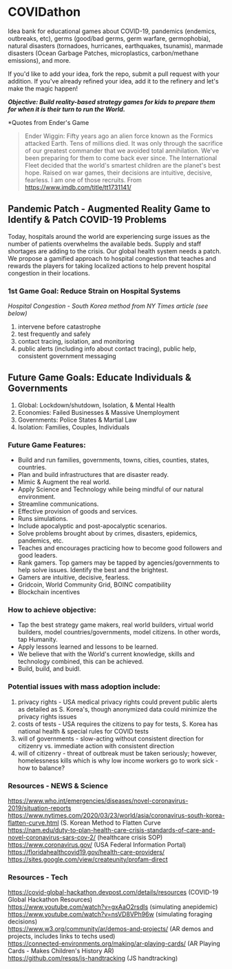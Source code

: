 # COVIDathon 
Idea bank for educational games about COVID-19, pandemics (endemics, outbreaks, etc), germs (good/bad germs, germ warfare, germophobia), natural disasters (tornadoes, hurricanes, earthquakes, tsunamis), manmade disasters (Ocean Garbage Patches, microplastics, carbon/methane emissions), and more.   

If you'd like to add your idea, fork the repo, submit a pull request with your addition. If you've already refined your idea, add it to the refinery and let's make the magic happen!  

***Objective: Build reality-based strategy games for kids to prepare them for when it is their turn to run the World.***

*Quotes from Ender's Game
> Ender Wiggin: Fifty years ago an alien force known as the Formics attacked Earth. Tens of millions died. It was only through the sacrifice of our greatest commander that we avoided total annihilation. We've been preparing for them to come back ever since. The International Fleet decided that the world's smartest children are the planet's best hope. Raised on war games, their decisions are intuitive, decisive, fearless. I am one of those recruits.
> From <https://www.imdb.com/title/tt1731141/>

## Pandemic Patch - Augmented Reality Game to Identify & Patch COVID-19 Problems

Today, hospitals around the world are experiencing surge issues as the number of patients overwhelms the available beds. Supply and staff shortages are adding to the crisis. Our global health system needs a patch. We propose a gamified approach to hospital congestion that teaches and rewards the players for taking localized actions to help prevent hospital congestion in their locations. 

### 1st Game Goal: Reduce Strain on Hospital Systems
*Hospital Congestion - South Korea method from NY Times article (see below)*<br />
1. intervene before catastrophe<br /> 
2. test frequently and safely<br />
3. contact tracing, isolation, and monitoring<br />
4. public alerts (including info about contact tracing), public help, consistent government messaging 

## Future Game Goals: Educate Individuals & Governments 
1. Global: Lockdown/shutdown, Isolation, & Mental Health<br />
2. Economies: Failed Businesses & Massive Unemployment<br />
3. Governments: Police States & Martial Law<br />
4. Isolation: Families, Couples, Individuals<br />

### Future Game Features:
- Build and run families, governments, towns, cities, counties, states, countries.
- Plan and build infrastructures that are disaster ready.
- Mimic & Augment the real world.
- Apply Science and Technology while being mindful of our natural environment.
- Streamline communications.
- Effective provision of goods and services.
- Runs simulations.
- Include apocalyptic and post-apocalyptic scenarios.
- Solve problems brought about by crimes, disasters, epidemics, pandemics, etc.
- Teaches and encourages practicing how to become good followers and good leaders.
- Rank gamers. Top gamers may be tapped by agencies/governments to help solve issues. Identify the best and the brightest.
- Gamers are intuitive, decisive, fearless.
- Gridcoin, World Community Grid, BOINC compatibility
- Blockchain incentives

### How to achieve objective:
- Tap the best strategy game makers, real world builders, virtual world builders, model countries/governments, model citizens. In other words, tap Humanity.
- Apply lessons learned and lessons to be learned.
- We believe that with the World's current knowledge, skills and technology combined, this can be achieved.<br />
- Build, build, and buidl.<br />

### Potential issues with mass adoption include: 
1. privacy rights - USA medical privacy rights could prevent public alerts as detailed as S. Korea's, though anonymized data could minimize the privacy rights issues<br />
2. costs of tests - USA requires the citizens to pay for tests, S. Korea has national health & special rules for COVID tests<br />
3. will of governments - slow-acting without consistent direction for citizenry vs. immediate action with consistent direction<br />
4. will of citizenry - threat of outbreak must be taken seriously; however, homelessness kills which is why low income workers go to work sick - how to balance?<br />

### Resources - NEWS & Science
https://www.who.int/emergencies/diseases/novel-coronavirus-2019/situation-reports<br />
https://www.nytimes.com/2020/03/23/world/asia/coronavirus-south-korea-flatten-curve.html (S. Korean Method to Flatten Curve<br />
https://nam.edu/duty-to-plan-health-care-crisis-standards-of-care-and-novel-coronavirus-sars-cov-2/ (healthcare crisis SOP)<br />
https://www.coronavirus.gov/ (USA Federal Information Portal)<br />
https://floridahealthcovid19.gov/health-care-providers/<br />
https://sites.google.com/view/createunity/profam-direct<br />

### Resources - Tech
https://covid-global-hackathon.devpost.com/details/resources (COVID-19 Global Hackathon Resources)<br />
https://www.youtube.com/watch?v=gxAaO2rsdIs (simulating anepidemic)<br />
https://www.youtube.com/watch?v=nsVD8VPh96w (simulating foraging decisions)<br />
https://www.w3.org/community/ar/demos-and-projects/ (AR demos and projects, includes links to techs used)<br />
https://connected-environments.org/making/ar-playing-cards/ (AR Playing Cards - Makes Children's History AR)<br />
https://github.com/resqs/js-handtracking (JS handtracking)<br />




